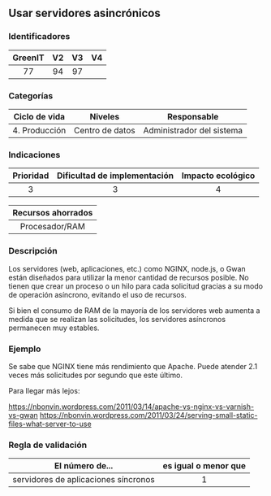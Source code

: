 ## Usar servidores asincrónicos

 ### Identificadores

 | GreenIT | V2  | V3  |  V4  |
 |:-------:|:---:|:---:|:----:|
 |    77   | 94  | 97  |      |

 ### Categorías

 | Ciclo de vida |     Niveles     |        Responsable        |
 |:-------------:|:---------------:|:-------------------------:|
 | 4. Producción | Centro de datos | Administrador del sistema |

 ### Indicaciones

 | Prioridad | Dificultad de implementación | Impacto ecológico |
 |:---------:|:----------------------------:|:-----------------:|
 |     3     |              3               |          4        |

 |                     Recursos ahorrados                    |
 |:---------------------------------------------------------:|
 |                       Procesador/RAM                      |

 ### Descripción

 Los servidores (web, aplicaciones, etc.) como NGINX, node.js, o Gwan están diseñados para utilizar la menor cantidad de recursos posible. No tienen que crear un proceso o un hilo para cada solicitud gracias a su modo de operación asíncrono, evitando el uso de recursos.

Si bien el consumo de RAM de la mayoría de los servidores web aumenta a medida que se realizan las solicitudes, los servidores asíncronos permanecen muy estables.

 ### Ejemplo

 Se sabe que NGINX tiene más rendimiento que Apache. Puede atender 2.1 veces más solicitudes por segundo que este último.

 Para llegar más lejos:

 https://nbonvin.wordpress.com/2011/03/14/apache-vs-nginx-vs-varnish-vs-gwan
 https://nbonvin.wordpress.com/2011/03/24/serving-small-static-files-what-server-to-use


 ### Regla de validación

 | El número de...                      | es igual o menor que |
 |--------------------------------------|:--------------------:|
 | servidores de aplicaciones síncronos |           1          |

